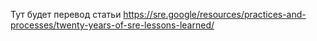 Тут будет перевод статьи https://sre.google/resources/practices-and-processes/twenty-years-of-sre-lessons-learned/
